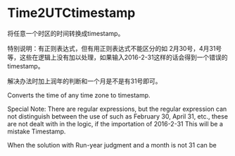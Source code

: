 # Time2UTCtimestamp
将任意一个时区的时间转换成timestamp。

特别说明：有正则表达式，但有用正则表达式不能区分的如 2月30号，4月31号等，这些在逻辑上没有加以处理，如果输入2016-2-31这样的话会得到一个错误的timestamp。

解决办法时加上润年的判断和一个月是不是有31号即可。

Converts the time of any time zone to timestamp.

Special Note: There are regular expressions, but the regular expression can not distinguish between the use of such as February 30, April 31, etc., these are not dealt with in the logic, if the importation of 2016-2-31 This will be a mistake Timestamp.

When the solution with Run-year judgment and a month is not 31 can be
